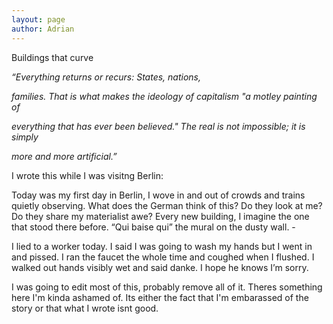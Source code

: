```yaml
---
layout: page
author: Adrian
---
```


Buildings that curve

_“Everything returns or recurs: States, nations,_

_families. That is what makes the ideology of capitalism "a motley painting of_

_everything that has ever been believed." The real is not impossible; it is simply_

_more and more artificial.”_

I wrote this while I was visitng Berlin:

Today was my first day in Berlin, I wove in and out of crowds and trains quietly observing. What does the German think of this? Do they look at me? Do they share my materialist awe? Every new building, I imagine the one that stood there before. “Qui baise qui” the mural on the dusty wall. -



I lied to a worker today. I said I was going to wash my hands but I went in and pissed. I ran the faucet the whole time and coughed when I flushed. I walked out hands visibly wet and said danke. I hope he knows I’m sorry.

I was going to edit most of this, probably remove all of it. Theres something here I'm kinda ashamed of. Its either the fact that I'm embarassed of the story or that what I wrote isnt good.


